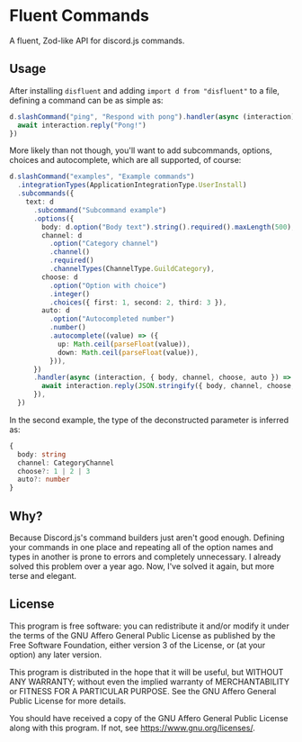 # Fluent Commands

A fluent, Zod-like API for discord.js commands.

## Usage

After installing `disfluent` and adding `import d from "disfluent"` to a file,
defining a command can be as simple as:

```ts
d.slashCommand("ping", "Respond with pong").handler(async (interaction) => {
  await interaction.reply("Pong!")
})
```

More likely than not though, you'll want to add subcommands, options, choices
and autocomplete, which are all supported, of course:

```ts
d.slashCommand("examples", "Example commands")
  .integrationTypes(ApplicationIntegrationType.UserInstall)
  .subcommands({
    text: d
      .subcommand("Subcommand example")
      .options({
        body: d.option("Body text").string().required().maxLength(500),
        channel: d
          .option("Category channel")
          .channel()
          .required()
          .channelTypes(ChannelType.GuildCategory),
        choose: d
          .option("Option with choice")
          .integer()
          .choices({ first: 1, second: 2, third: 3 }),
        auto: d
          .option("Autocompleted number")
          .number()
          .autocomplete((value) => ({
            up: Math.ceil(parseFloat(value)),
            down: Math.ceil(parseFloat(value)),
          })),
      })
      .handler(async (interaction, { body, channel, choose, auto }) => {
        await interaction.reply(JSON.stringify({ body, channel, choose, auto }))
      }),
  })
```

In the second example, the type of the deconstructed parameter is inferred as:

```ts
{
  body: string
  channel: CategoryChannel
  choose?: 1 | 2 | 3
  auto?: number
}
```

## Why?

Because Discord.js's command builders just aren't good enough. Defining your
commands in one place and repeating all of the option names and types in another
is prone to errors and completely unnecessary. I already solved this problem
over a year ago. Now, I've solved it again, but more terse and elegant.

## License

This program is free software: you can redistribute it and/or modify it under
the terms of the GNU Affero General Public License as published by the Free
Software Foundation, either version 3 of the License, or (at your option) any
later version.

This program is distributed in the hope that it will be useful, but WITHOUT ANY
WARRANTY; without even the implied warranty of MERCHANTABILITY or FITNESS FOR A
PARTICULAR PURPOSE. See the GNU Affero General Public License for more details.

You should have received a copy of the GNU Affero General Public License along
with this program. If not, see <https://www.gnu.org/licenses/>.
